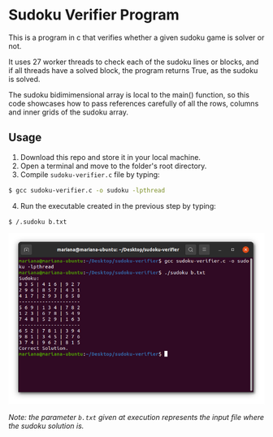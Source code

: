 # Sudoku Verifier Program

This is a program in c that verifies whether a given sudoku game is solver or not. <br />

It uses 27 worker threads to check each of the sudoku lines or blocks, and if all threads have a solved block, the program returns True, as the sudoku is solved. <br />

The sudoku bidimimensional array is local to the main() function, so this code showcases how to pass references carefully of all the rows, columns and inner grids of the sudoku array. <br />

## Usage

1. Download this repo and store it in your local machine.
2. Open a terminal and move to the folder's root directory.
3. Compile `sudoku-verifier.c` file by typing:

```bash
$ gcc sudoku-verifier.c -o sudoku -lpthread
```
4. Run the executable created in the previous step by typing:

```bash
$ /.sudoku b.txt
```

![image](https://github.com/the-other-mariana/sudoku-verifier/blob/master/res/terminal.png?raw=true) <br />

*Note: the parameter `b.txt` given at execution represents the input file where the sudoku solution is.*

